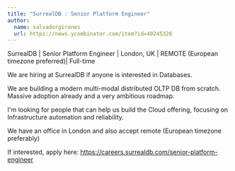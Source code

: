 ```yaml
---
title: "SurrealDB : Senior Platform Engineer"
author:
  name: salvadorgirones
  url: https://news.ycombinator.com/item?id=40245326
---
```

SurrealDB | Senior Platform Engineer | London, UK | REMOTE (European timezone preferred)| Full-time

We are hiring at SurrealDB if anyone is interested in Databases.

We are building a modern multi-modal distributed OLTP DB from scratch. Massive adoption already and a very ambitious roadmap.

I&#x27;m looking for people that can help us build the Cloud offering, focusing on Infrastructure automation and reliability.

We have an office in London and also accept remote (European timezone preferably)

If interested, apply here: <a href="https:&#x2F;&#x2F;careers.surrealdb.com&#x2F;senior-platform-engineer" rel="nofollow">https:&#x2F;&#x2F;careers.surrealdb.com&#x2F;senior-platform-engineer</a>
